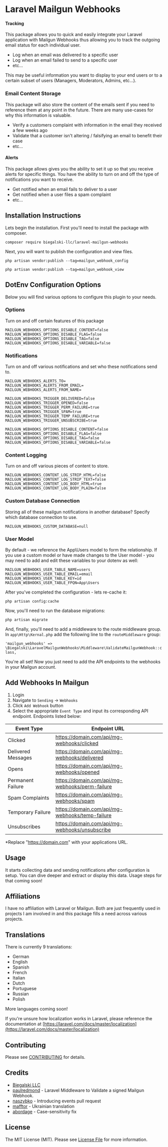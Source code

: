 # Laravel Mailgun Webhooks

#### Tracking
This package allows you to quick and easily integrate your Laravel application with Mailgun Webhooks thus allowing you to track the outgoing email status for each individual user.

- Log when an email was delivered to a specific user
- Log when an email failed to send to a specific user
- etc...

This may be useful information you want to display to your end users or to a certain subset of users (Managers, Moderators, Admins, etc...). 

### Email Content Storage
This package will also store the content of the emails sent if you need to reference them at any point in the future. There are many use-cases for why this information is valuable.

- Verify a customers complaint with information in the email they received a few weeks ago
- Validate that a customer isn't altering / falsifying an email to benefit their case
- etc...

#### Alerts
This package allows gives you the ability to set it up so that you receive alerts for specific things. You have the ability to turn on and off the type of notifications you want to receive.
- Get notified when an email fails to deliver to a user
- Get notified when a user files a spam complaint
- etc...

## Installation Instructions

Lets begin the installation. First you'll need to install the package with composer.

`composer require biegalski-llc/laravel-mailgun-webhooks`

Next, you will want to publish the configuration and view files.

`php artisan vendor:publish --tag=mailgun_webhook_config`

`php artisan vendor:publish --tag=mailgun_webhook_view`

## DotEnv Configuration Options

Below you will find various options to configure this plugin to your needs.

### Options
Turn on and off certain features of this package
```
MAILGUN_WEBHOOKS_OPTIONS_DISABLE_CONTENT=false
MAILGUN_WEBHOOKS_OPTIONS_DISABLE_FLAG=false
MAILGUN_WEBHOOKS_OPTIONS_DISABLE_TAG=false
MAILGUN_WEBHOOKS_OPTIONS_DISABLE_VARIABLE=false
```

### Notifications
Turn on and off various notifications and set who these notifications send to.
```
MAILGUN_WEBHOOKS_ALERTS_TO=
MAILGUN_WEBHOOKS_ALERTS_FROM_EMAIL=
MAILGUN_WEBHOOKS_ALERTS_FROM_NAME=

MAILGUN_WEBHOOKS_TRIGGER_DELIVERED=false
MAILGUN_WEBHOOKS_TRIGGER_OPENED=false
MAILGUN_WEBHOOKS_TRIGGER_PERM_FAILURE=true
MAILGUN_WEBHOOKS_TRIGGER_SPAM=true
MAILGUN_WEBHOOKS_TRIGGER_TEMP_FAILURE=true
MAILGUN_WEBHOOKS_TRIGGER_UNSUBSCRIBE=true

MAILGUN_WEBHOOKS_OPTIONS_DISABLE_CONTENT=false
MAILGUN_WEBHOOKS_OPTIONS_DISABLE_FLAG=false
MAILGUN_WEBHOOKS_OPTIONS_DISABLE_TAG=false
MAILGUN_WEBHOOKS_OPTIONS_DISABLE_VARIABLE=false
```

### Content Logging
Turn on and off various pieces of content to store.
```
MAILGUN_WEBHOOKS_CONTENT_LOG_STRIP_HTML=false
MAILGUN_WEBHOOKS_CONTENT_LOG_STRIP_TEXT=false
MAILGUN_WEBHOOKS_CONTENT_LOG_BODY_HTML=true
MAILGUN_WEBHOOKS_CONTENT_LOG_BODY_PLAIN=false
```

### Custom Database Connection
Storing all of these mailgun notifications in another database? Specify which database connection to use.
```
MAILGUN_WEBHOOKS_CUSTOM_DATABASE=null
```

### User Model
By default - we reference the App\Users model to form the relationship. If you use a custom model or have made changes to the User model - you may need to add and edit these variables to your dotenv as well:
```
MAILGUN_WEBHOOKS_USER_TABLE_NAME=users
MAILGUN_WEBHOOKS_USER_TABLE_EMAIL=email
MAILGUN_WEBHOOKS_USER_TABLE_KEY=id
MAILGUN_WEBHOOKS_USER_TABLE_FPQN=App\Users
```

After you've completed the configuration - lets re-cache it:

`php artisan config:cache`

Now, you'll need to run the database migrations:

`php artisan migrate`

And, finally, you'll need to add a middleware to the route middleware group. In `app\Http\Kernal.php` add the following line to the `routeMiddleware` group:

`'mailgun_webhooks' => \Biegalski\LaravelMailgunWebhooks\Middleware\ValidateMailgunWebhook::class,`

You're all set! Now you just need to add the API endpoints to the webhooks in your Mailgun account.

## Add Webhooks In Mailgun

1. Login
2. Navigate to `Sending` -> `Webhooks`
3. Click `Add Webhook` button
4. Select the appropriate `Event Type` and input its corresponding API endpoint. Endpoints listed below:

| Event Type | Endpoint URL |
| ----------- | ----------- |
| Clicked | https://domain.com/api/mg-webhooks/clicked |
| Delivered Messages | https://domain.com/api/mg-webhooks/delivered |
| Opens | https://domain.com/api/mg-webhooks/opened |
| Permanent Failure | https://domain.com/api/mg-webhooks/perm-failure |
| Spam Complaints | https://domain.com/api/mg-webhooks/spam |
| Temporary Failure | https://domain.com/api/mg-webhooks/temp-failure |
| Unsubscribes | https://domain.com/api/mg-webhooks/unsubscribe |

*Replace "https://domain.com" with your applications URL.

## Usage

It starts collecting data and sending notifications after configuration is setup. You can dive deeper and extract or display this data. Usage steps for that coming soon!


## Affiliations

I have no affiliation with Laravel or Mailgun. Both are just frequently used in projects I am involved in and this package fills a need across various projects.

## Translations

There is currently 9 translations:

- German
- English
- Spanish
- French
- Italian
- Dutch
- Portuguese
- Russian
- Polish

More languages coming soon!

If you're unsure how localization works in Laravel, please reference the documentation at [https://laravel.com/docs/master/localization](https://laravel.com/docs/master/localization)

## Contributing

Please see [CONTRIBUTING](CONTRIBUTING.md) for details.

## Credits
- [Biegalski LLC](https://biegal.ski/)
- [paulredmond](https://gist.github.com/paulredmond/14523d3bd8062f9ce48cdd1340b3f171) - Laravel Middleware to Validate a signed Mailgun Webhook.
- [naszybko](https://github.com/naszybko) - Introducing events pull request
- [mafftor](https://github.com/mafftor) - Ukrainian translation
- [abordage](https://github.com/abordage) - Case-sensitivity fix

## License

The MIT License (MIT). Please see [License File](LICENSE.md) for more information.
